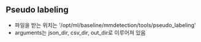 ## Pseudo labeling

- 파일을 받는 위치는 '/opt/ml/baseline/mmdetection/tools/pseudo_labeling'
- arguments는 json_dir, csv_dir, out_dir로 이루어져 있음